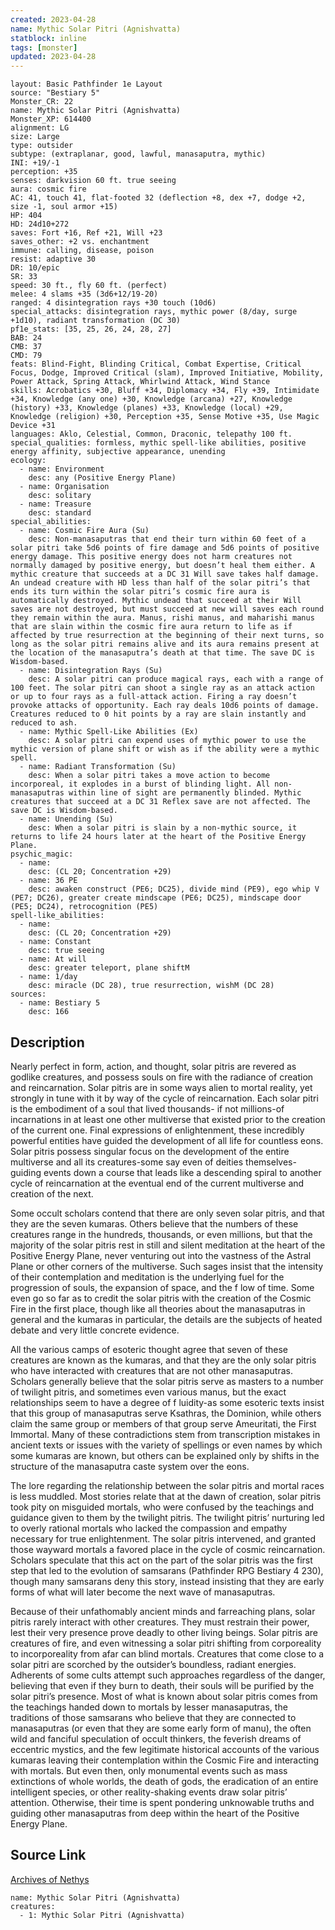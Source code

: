 ```yaml
---
created: 2023-04-28
name: Mythic Solar Pitri (Agnishvatta)
statblock: inline
tags: [monster]
updated: 2023-04-28
---
```

```statblock
layout: Basic Pathfinder 1e Layout
source: "Bestiary 5"
Monster_CR: 22
name: Mythic Solar Pitri (Agnishvatta)
Monster_XP: 614400
alignment: LG
size: Large
type: outsider
subtype: (extraplanar, good, lawful, manasaputra, mythic)
INI: +19/-1
perception: +35
senses: darkvision 60 ft. true seeing
aura: cosmic fire
AC: 41, touch 41, flat-footed 32 (deflection +8, dex +7, dodge +2, size -1, soul armor +15)
HP: 404
HD: 24d10+272
saves: Fort +16, Ref +21, Will +23
saves_other: +2 vs. enchantment
immune: calling, disease, poison
resist: adaptive 30
DR: 10/epic
SR: 33
speed: 30 ft., fly 60 ft. (perfect)
melee: 4 slams +35 (3d6+12/19-20)
ranged: 4 disintegration rays +30 touch (10d6)
special_attacks: disintegration rays, mythic power (8/day, surge +1d10), radiant transformation (DC 30)
pf1e_stats: [35, 25, 26, 24, 28, 27]
BAB: 24
CMB: 37
CMD: 79
feats: Blind-Fight, Blinding Critical, Combat Expertise, Critical Focus, Dodge, Improved Critical (slam), Improved Initiative, Mobility, Power Attack, Spring Attack, Whirlwind Attack, Wind Stance
skills: Acrobatics +30, Bluff +34, Diplomacy +34, Fly +39, Intimidate +34, Knowledge (any one) +30, Knowledge (arcana) +27, Knowledge (history) +33, Knowledge (planes) +33, Knowledge (local) +29, Knowledge (religion) +30, Perception +35, Sense Motive +35, Use Magic Device +31
languages: Aklo, Celestial, Common, Draconic, telepathy 100 ft.
special_qualities: formless, mythic spell-like abilities, positive energy affinity, subjective appearance, unending
ecology:
  - name: Environment
    desc: any (Positive Energy Plane)
  - name: Organisation
    desc: solitary
  - name: Treasure
    desc: standard
special_abilities:
  - name: Cosmic Fire Aura (Su)
    desc: Non-manasaputras that end their turn within 60 feet of a solar pitri take 5d6 points of fire damage and 5d6 points of positive energy damage. This positive energy does not harm creatures not normally damaged by positive energy, but doesn’t heal them either. A mythic creature that succeeds at a DC 31 Will save takes half damage. An undead creature with HD less than half of the solar pitri’s that ends its turn within the solar pitri’s cosmic fire aura is automatically destroyed. Mythic undead that succeed at their Will saves are not destroyed, but must succeed at new will saves each round they remain within the aura. Manus, rishi manus, and maharishi manus that are slain within the cosmic fire aura return to life as if affected by true resurrection at the beginning of their next turns, so long as the solar pitri remains alive and its aura remains present at the location of the manasaputra’s death at that time. The save DC is Wisdom-based.
  - name: Disintegration Rays (Su)
    desc: A solar pitri can produce magical rays, each with a range of 100 feet. The solar pitri can shoot a single ray as an attack action or up to four rays as a full-attack action. Firing a ray doesn’t provoke attacks of opportunity. Each ray deals 10d6 points of damage. Creatures reduced to 0 hit points by a ray are slain instantly and reduced to ash.
  - name: Mythic Spell-Like Abilities (Ex)
    desc: A solar pitri can expend uses of mythic power to use the mythic version of plane shift or wish as if the ability were a mythic spell.
  - name: Radiant Transformation (Su)
    desc: When a solar pitri takes a move action to become incorporeal, it explodes in a burst of blinding light. All non-manasaputras within line of sight are permanently blinded. Mythic creatures that succeed at a DC 31 Reflex save are not affected. The save DC is Wisdom-based.
  - name: Unending (Su)
    desc: When a solar pitri is slain by a non-mythic source, it returns to life 24 hours later at the heart of the Positive Energy Plane.
psychic_magic:
  - name:
    desc: (CL 20; Concentration +29)
  - name: 36 PE
    desc: awaken construct (PE6; DC25), divide mind (PE9), ego whip V (PE7; DC26), greater create mindscape (PE6; DC25), mindscape door (PE5; DC24), retrocognition (PE5)
spell-like_abilities:
  - name:
    desc: (CL 20; Concentration +29)
  - name: Constant
    desc: true seeing
  - name: At will
    desc: greater teleport, plane shiftM
  - name: 1/day
    desc: miracle (DC 28), true resurrection, wishM (DC 28)
sources:
  - name: Bestiary 5
    desc: 166
```
## Description
Nearly perfect in form, action, and thought, solar pitris are revered as godlike creatures, and possess souls on fire with the radiance of creation and reincarnation. Solar pitris are in some ways alien to mortal reality, yet strongly in tune with it by way of the cycle of reincarnation. Each solar pitri is the embodiment of a soul that lived thousands- if not millions-of incarnations in at least one other multiverse that existed prior to the creation of the current one. Final expressions of enlightenment, these incredibly powerful entities have guided the development of all life for countless eons. Solar pitris possess singular focus on the development of the entire multiverse and all its creatures-some say even of deities themselves-guiding events down a course that leads like a descending spiral to another cycle of reincarnation at the eventual end of the current multiverse and creation of the next.

 Some occult scholars contend that there are only seven solar pitris, and that they are the seven kumaras. Others believe that the numbers of these creatures range in the hundreds, thousands, or even millions, but that the majority of the solar pitris rest in still and silent meditation at the heart of the Positive Energy Plane, never venturing out into the vastness of the Astral Plane or other corners of the multiverse. Such sages insist that the intensity of their contemplation and meditation is the underlying fuel for the progression of souls, the expansion of space, and the f low of time. Some even go so far as to credit the solar pitris with the creation of the Cosmic Fire in the first place, though like all theories about the manasaputras in general and the kumaras in particular, the details are the subjects of heated debate and very little concrete evidence.

 All the various camps of esoteric thought agree that seven of these creatures are known as the kumaras, and that they are the only solar pitris who have interacted with creatures that are not other manasaputras. Scholars generally believe that the solar pitris serve as masters to a number of twilight pitris, and sometimes even various manus, but the exact relationships seem to have a degree of f luidity-as some esoteric texts insist that this group of manasaputras serve Ksathras, the Dominion, while others claim the same group or members of that group serve Ameuritati, the First Immortal. Many of these contradictions stem from transcription mistakes in ancient texts or issues with the variety of spellings or even names by which some kumaras are known, but others can be explained only by shifts in the structure of the manasaputra caste system over the eons.

 The lore regarding the relationship between the solar pitris and mortal races is less muddled. Most stories relate that at the dawn of creation, solar pitris took pity on misguided mortals, who were confused by the teachings and guidance given to them by the twilight pitris. The twilight pitris’ nurturing led to overly rational mortals who lacked the compassion and empathy necessary for true enlightenment. The solar pitris intervened, and granted those wayward mortals a favored place in the cycle of cosmic reincarnation. Scholars speculate that this act on the part of the solar pitris was the first step that led to the evolution of samsarans (Pathfinder RPG Bestiary 4 230), though many samsarans deny this story, instead insisting that they are early forms of what will later become the next wave of manasaputras.

 Because of their unfathomably ancient minds and farreaching plans, solar pitris rarely interact with other creatures. They must restrain their power, lest their very presence prove deadly to other living beings. Solar pitris are creatures of fire, and even witnessing a solar pitri shifting from corporeality to incorporeality from afar can blind mortals. Creatures that come close to a solar pitri are scorched by the outsider’s boundless, radiant energies. Adherents of some cults attempt such approaches regardless of the danger, believing that even if they burn to death, their souls will be purified by the solar pitri’s presence. Most of what is known about solar pitris comes from the teachings handed down to mortals by lesser manasaputras, the traditions of those samsarans who believe that they are connected to manasaputras (or even that they are some early form of manu), the often wild and fanciful speculation of occult thinkers, the feverish dreams of eccentric mystics, and the few legitimate historical accounts of the various kumaras leaving their contemplation within the Cosmic Fire and interacting with mortals. But even then, only monumental events such as mass extinctions of whole worlds, the death of gods, the eradication of an entire intelligent species, or other reality-shaking events draw solar pitris’ attention. Otherwise, their time is spent pondering unknowable truths and guiding other manasaputras from deep within the heart of the Positive Energy Plane.
## Source Link
[Archives of Nethys](https://aonprd.com/MythicMonsterDisplay.aspx?ItemName=Solar%20Pitri%20(Agnishvatta))
```encounter-table
name: Mythic Solar Pitri (Agnishvatta)
creatures:
  - 1: Mythic Solar Pitri (Agnishvatta)
```
